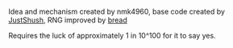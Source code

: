 Idea and mechanism created by nmk4960, base code created by [JustShush](https://github.com/JustShush), RNG improved by [bread](https://github.com/nlj4)

Requires the luck of approximately 1 in 10^100 for it to say yes.
